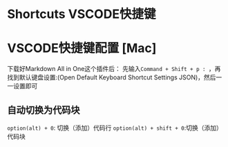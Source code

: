 # Shortcuts VSCODE快捷键

# VSCODE快捷键配置 [Mac]
下载好Markdown All in One这个插件后：
先输入`Command + Shift + p : `，再找到默认键盘设置:(Open Default Keyboard Shortcut Settings JSON)，然后一一设置即可

## 自动切换为代码块
`option(alt) + 0`: 切换（添加）代码行
`option(alt) + shift + 0`:切换（添加）代码块

